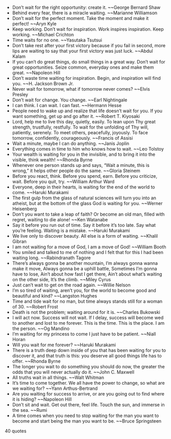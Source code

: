  - Don’t wait for the right opportunity: create it. ~~George Bernard Shaw
 - Behind every fear, there is a miracle waiting. ~~Marianne Williamson
 - Don’t wait for the perfect moment. Take the moment and make it perfect! ~~Aryn Kyle
 - Keep working. Don’t wait for inspiration. Work inspires inspiration. Keep working. ~~Michael Crichton
 - Time waits for no one. ~~Yasutaka Tsutsui
 - Don’t take rest after your first victory because if you fail in second, more lips are waiting to say that your first victory was just luck. ~~Abdul Kalam
 - If you can’t do great things, do small things in a great way. Don’t wait for great opportunities. Seize common, everyday ones and make them great. ~~Napoleon Hill
 - Don’t waste time waiting for inspiration. Begin, and inspiration will find you. ~~H. Jackson Brown Jr.
 - Never wait for tomorrow, what if tomorrow never comes? ~~Elvis Presley
 - Don’t wait for change. You change. ~~Earl Nightingale
 - I can think. I can wait. I can fast. ~~Hermann Hesse
 - People need to wake up and realize that life doesn’t wait for you. If you want something, get up and go after it. ~~Robert T. Kiyosaki
 - Lord, help me to live this day, quietly, easily. To lean upon Thy great strength, trustfully, restfully. To wait for the unfolding of Thy will, patiently, serenely. To meet others, peacefully, joyously. To face tomorrow, confidently, courageously. ~~Francis of Assisi
 - Wait a minute, maybe I can do anything. ~~Janis Joplin
 - Everything comes in time to him who knows how to wait. ~~Leo Tolstoy
 - Your wealth is waiting for you in the invisible, and to bring it into the visible, think wealth! ~~Rhonda Byrne
 - Whenever one person stands up and says, “Wait a minute, this is wrong,” it helps other people do the same. ~~Gloria Steinem
 - Before you react, think. Before you spend, earn. Before you criticize, wait. Before you quit, try. ~~William Arthur Ward
 - Everyone, deep in their hearts, is waiting for the end of the world to come. ~~Haruki Murakami
 - The first gulp from the glass of natural sciences will turn you into an atheist, but at the bottom of the glass God is waiting for you. ~~Werner Heisenberg
 - Don’t you want to take a leap of faith? Or become an old man, filled with regret, waiting to die alone! ~~Ken Watanabe
 - Say it before you run out of time. Say it before it’s too late. Say what you’re feeling. Waiting is a mistake. ~~Haruki Murakami
 - We live only to discover beauty. All else is a form of waiting. ~~Khalil Gibran
 - I am not waiting for a move of God, I am a move of God! ~~William Booth
 - You smiled and talked to me of nothing and I felt that for this I had been waiting long. ~~Rabindranath Tagore
 - There’s always gonna be another mountain, I’m always gonna wanna make it move, Always gonna be a uphill battle, Sometimes I’m gonna have to lose, Ain’t about how fast I get there, Ain’t about what’s waiting on the other side, It’s the climb. ~~Miley Cyrus
 - Just can’t wait to get on the road again. ~~Willie Nelson
 - I’m so tired of waiting, aren’t you, for the world to become good and beautiful and kind? ~~Langston Hughes
 - Time and tide wait for no man, but time always stands still for a woman of 30. ~~Robert Frost
 - Death is not the problem; waiting around for it is. ~~Charles Bukowski
 - I will act now. Success will not wait. If I delay, success will become wed to another and lost to me forever. This is the time. This is the place. I am the person. ~~Og Mandino
 - I’m waiting for my princess to come I just have to be patient. ~~Niall Horan
 - Will you wait for me forever? ~~Haruki Murakami
 - There is a truth deep down inside of you that has been waiting for you to discover it, and that truth is this: you deserve all good things life has to offer. ~~Rhonda Byrne
 - The longer you wait to do something you should do now, the greater the odds that you will never actually do it. ~~John C. Maxwell
 - All truths wait in all things. ~~Walt Whitman
 - It’s time to come together. We all have the power to change, so what are we waiting for? ~~Yann Arthus-Bertrand
 - Are you waiting for success to arrive, or are you going out to find where it is hiding? ~~Napoleon Hill
 - Don’t sit and wait. Get out there, feel life. Touch the sun, and immerse in the sea. ~~Rumi
 - A time comes when you need to stop waiting for the man you want to become and start being the man you want to be. ~~Bruce Springsteen

40 quotes